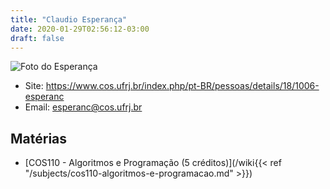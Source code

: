 ```yaml
---
title: "Claudio Esperança"
date: 2020-01-29T02:56:12-03:00
draft: false
---
```


![Foto do Esperança](https://www.cos.ufrj.br/uploadfile/imagem_pessoas/esperanc.jpg)

- Site: https://www.cos.ufrj.br/index.php/pt-BR/pessoas/details/18/1006-esperanc
- Email: [esperanc@cos.ufrj.br](mailto:esperanc@cos.ufrj.br)

## Matérias

- [COS110 - Algoritmos e Programação (5 créditos)](/wiki{{< ref "/subjects/cos110-algoritmos-e-programacao.md" >}})


